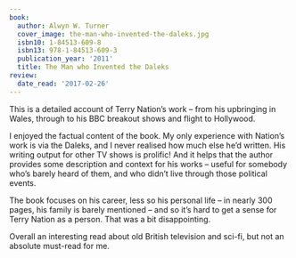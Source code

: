 ```yaml
---
book:
  author: Alwyn W. Turner
  cover_image: the-man-who-invented-the-daleks.jpg
  isbn10: 1-84513-609-8
  isbn13: 978-1-84513-609-3
  publication_year: '2011'
  title: The Man who Invented the Daleks
review:
  date_read: '2017-02-26'
---
```


This is a detailed account of Terry Nation’s work – from his upbringing in Wales, through to his BBC breakout shows and flight to Hollywood.

I enjoyed the factual content of the book. My only experience with Nation’s work is via the Daleks, and I never realised how much else he’d written. His writing output for other TV shows is prolific! And it helps that the author provides some description and context for his works – useful for somebody who’s barely heard of them, and who didn’t live through those political events.

The book focuses on his career, less so his personal life – in nearly 300 pages, his family is barely mentioned – and so it’s hard to get a sense for Terry Nation as a person. That was a bit disappointing.

Overall an interesting read about old British television and sci-fi, but not an absolute must-read for me.
